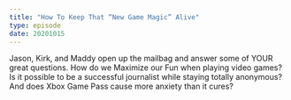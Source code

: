 ```yaml
---
title: "How To Keep That “New Game Magic” Alive"
type: episode
date: 20201015
---
```

Jason, Kirk, and Maddy open up the mailbag and answer some of YOUR great questions. How do we Maximize our Fun when playing video games? Is it possible to be a successful journalist while staying totally anonymous? And does Xbox Game Pass cause more anxiety than it cures?